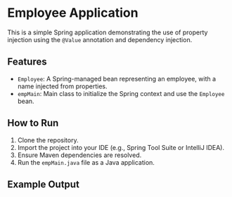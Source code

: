 # Employee Application

This is a simple Spring application demonstrating the use of property injection using the `@Value` annotation and dependency injection.

## Features
- `Employee`: A Spring-managed bean representing an employee, with a name injected from properties.
- `empMain`: Main class to initialize the Spring context and use the `Employee` bean.

## How to Run
1. Clone the repository.
2. Import the project into your IDE (e.g., Spring Tool Suite or IntelliJ IDEA).
3. Ensure Maven dependencies are resolved.
4. Run the `empMain.java` file as a Java application.

## Example Output
